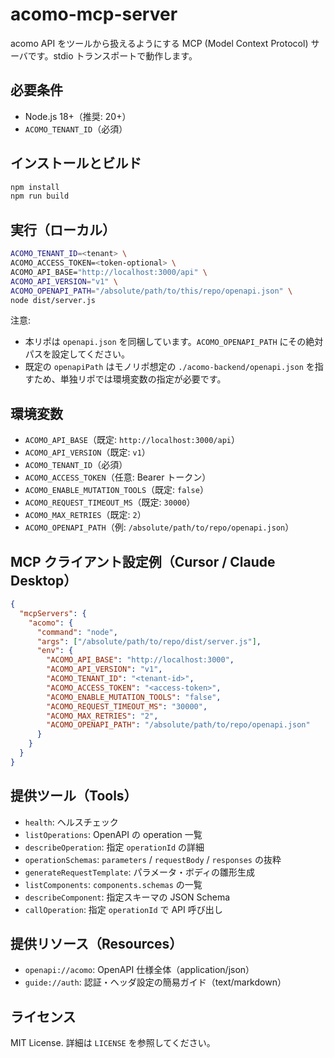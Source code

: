# acomo-mcp-server

acomo API をツールから扱えるようにする MCP (Model Context Protocol) サーバです。stdio トランスポートで動作します。


## 必要条件

- Node.js 18+（推奨: 20+）
- `ACOMO_TENANT_ID`（必須）

## インストールとビルド

```bash
npm install
npm run build
```

## 実行（ローカル）

```bash
ACOMO_TENANT_ID=<tenant> \
ACOMO_ACCESS_TOKEN=<token-optional> \
ACOMO_API_BASE="http://localhost:3000/api" \
ACOMO_API_VERSION="v1" \
ACOMO_OPENAPI_PATH="/absolute/path/to/this/repo/openapi.json" \
node dist/server.js
```

注意:

- 本リポは `openapi.json` を同梱しています。`ACOMO_OPENAPI_PATH` にその絶対パスを設定してください。
- 既定の `openapiPath` はモノリポ想定の `./acomo-backend/openapi.json` を指すため、単独リポでは環境変数の指定が必要です。

## 環境変数

- `ACOMO_API_BASE`（既定: `http://localhost:3000/api`）
- `ACOMO_API_VERSION`（既定: `v1`）
- `ACOMO_TENANT_ID`（必須）
- `ACOMO_ACCESS_TOKEN`（任意: Bearer トークン）
- `ACOMO_ENABLE_MUTATION_TOOLS`（既定: `false`）
- `ACOMO_REQUEST_TIMEOUT_MS`（既定: `30000`）
- `ACOMO_MAX_RETRIES`（既定: `2`）
- `ACOMO_OPENAPI_PATH`（例: `/absolute/path/to/repo/openapi.json`）

## MCP クライアント設定例（Cursor / Claude Desktop）

```json
{
  "mcpServers": {
    "acomo": {
      "command": "node",
      "args": ["/absolute/path/to/repo/dist/server.js"],
      "env": {
        "ACOMO_API_BASE": "http://localhost:3000",
        "ACOMO_API_VERSION": "v1",
        "ACOMO_TENANT_ID": "<tenant-id>",
        "ACOMO_ACCESS_TOKEN": "<access-token>",
        "ACOMO_ENABLE_MUTATION_TOOLS": "false",
        "ACOMO_REQUEST_TIMEOUT_MS": "30000",
        "ACOMO_MAX_RETRIES": "2",
        "ACOMO_OPENAPI_PATH": "/absolute/path/to/repo/openapi.json"
      }
    }
  }
}
```

## 提供ツール（Tools）

- `health`: ヘルスチェック
- `listOperations`: OpenAPI の operation 一覧
- `describeOperation`: 指定 `operationId` の詳細
- `operationSchemas`: `parameters` / `requestBody` / `responses` の抜粋
- `generateRequestTemplate`: パラメータ・ボディの雛形生成
- `listComponents`: `components.schemas` の一覧
- `describeComponent`: 指定スキーマの JSON Schema
- `callOperation`: 指定 `operationId` で API 呼び出し

## 提供リソース（Resources）

- `openapi://acomo`: OpenAPI 仕様全体（application/json）
- `guide://auth`: 認証・ヘッダ設定の簡易ガイド（text/markdown）

## ライセンス

MIT License. 詳細は `LICENSE` を参照してください。

